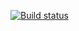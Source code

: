[![Build status](https://ci.appveyor.com/api/projects/status/47qra4fc29p15v1c?svg=true)](https://ci.appveyor.com/project/Grafskii/task-16)